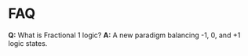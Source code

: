 # FAQ

**Q:** What is Fractional 1 logic?
**A:** A new paradigm balancing -1, 0, and +1 logic states.